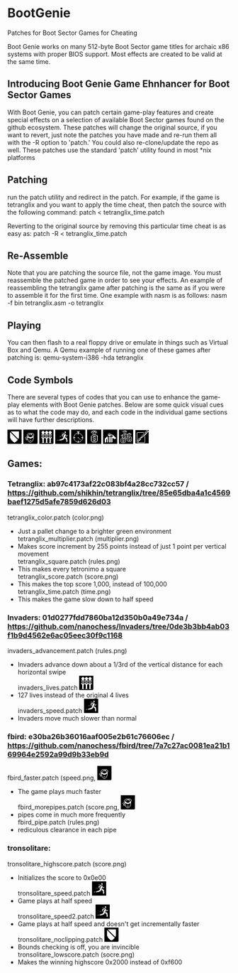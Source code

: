 # BootGenie
Patches for Boot Sector Games for Cheating

Boot Genie works on many 512-byte Boot Sector game titles for archaic x86 systems with proper BIOS support. Most effects are created to be valid at the same time.

## Introducing Boot Genie Game Ehnhancer for Boot Sector Games

With Boot Genie, you can patch certain game-play features and create special effects on a selection of available Boot Sector games found on the github ecosystem. These patches will change the original source, if you want to revert, just note the patches you have made and re-run them all with the -R option to 'patch.' You could also re-clone/update the repo as well. These patches use the standard 'patch' utility found in most *nix platforms

## Patching
run the patch utility and redirect in the patch. For example, if the game is tetranglix and you want to apply the time cheat, then patch the source with the following command:
 patch < tetranglix_time.patch

Reverting to the original source by removing this particular time cheat is as easy as:
 patch -R < tetranglix_time.patch

## Re-Assemble
Note that you are patching the source file, not the game image. You must reassemble the patched game in order to see your effects. An example of reassembling the tetranglix game after patching is the same as if you were to assemble it for the first time. One example with nasm is as follows:
 nasm -f bin tetranglix.asm -o tetranglix

## Playing
You can then flash to a real floppy drive or emulate in things such as Virtual Box and Qemu. A Qemu example of running one of these games after patching is:
 qemu-system-i386 -hda tetranglix

## Code Symbols
There are several types of codes that you can use to enhance the game-play elements with Boot Genie patches. Below are some quick visual cues as to what the code may do, and each code in the individual game sections will have further descriptions.

<img src=https://github.com/XlogicX/BootGenie/blob/master/invincible.png>
<img src=https://github.com/XlogicX/BootGenie/blob/master/expert.png>
<img src=https://github.com/XlogicX/BootGenie/blob/master/lives.png>
<img src=https://github.com/XlogicX/BootGenie/blob/master/speed.png>
<img src=https://github.com/XlogicX/BootGenie/blob/master/time.png>
<img src=https://github.com/XlogicX/BootGenie/blob/master/score.png>
<img src=https://github.com/XlogicX/BootGenie/blob/master/rules.png>
<img src=https://github.com/XlogicX/BootGenie/blob/master/multiplier.png>
<img src=https://github.com/XlogicX/BootGenie/blob/master/color.png>

## Games:

### Tetranglix: ab97c4173af22c083bf4a28cc732cc57 / https://github.com/shikhin/tetranglix/tree/85e65dba4a1c4569baef1275d5afe7859d626d03
tetranglix_color.patch (color.png)
* Just a pallet change to a brighter green environment <br>
tetranglix_multiplier.patch (multiplier.png)
* Makes score increment by 255 points instead of just 1 point per vertical movement <br>
tetranglix_square.patch (rules.png)
* This makes every tetronimo a square <br>
tetranglix_score.patch (score.png)
* This makes the top score 1,000, instead of 100,000 <br>
tetranglix_time.patch (time.png)
* This makes the game slow down to half speed <br>

### Invaders: 01d0277fdd7860ba12d350b0a49e734a / https://github.com/nanochess/Invaders/tree/0de3b3bb4ab03f1b9d4562e6ac05eec30f9c1168
invaders_advancement.patch (rules.png)
* Invaders advance down about a 1/3rd of the vertical distance for each horizontal swipe <br>
invaders_lives.patch <img src=https://github.com/XlogicX/BootGenie/blob/master/lives.png>
* 127 lives instead of the original 4 lives <br>
invaders_speed.patch <img src=https://github.com/XlogicX/BootGenie/blob/master/speed.png>
* Invaders move much slower than normal <br>

### fbird: e30ba26b36016aaf005e2b61c76606ec / https://github.com/nanochess/fbird/tree/7a7c27ac0081ea21b169964e2592a99d9b33eb9d
fbird_faster.patch (speed.png, <img src=https://github.com/XlogicX/BootGenie/blob/master/expert.png>
* The game plays much faster <br>
fbird_morepipes.patch (score.png, <img src=https://github.com/XlogicX/BootGenie/blob/master/expert.png>
* pipes come in much more frequently <br>
fbird_pipe.patch (rules.png)
* rediculous clearance in each pipe <br>

### tronsolitare:
tronsolitare_highscore.patch (score.png)
* Initializes the score to 0x0e00 <br>
tronsolitare_speed.patch <img src=https://github.com/XlogicX/BootGenie/blob/master/speed.png>
* Game plays at half speed <br>
tronsolitare_speed2.patch <img src=https://github.com/XlogicX/BootGenie/blob/master/speed.png>
* Game plays at half speed and doesn't get incrementally faster <br>
tronsolitare_noclipping.patch <img src=https://github.com/XlogicX/BootGenie/blob/master/invincible.png>
* Bounds checking is off, you are invincible <br>
tronsolitare_lowscore.patch (socre.png)
* Makes the winning highscore 0x2000 instead of 0xf600 <br>
